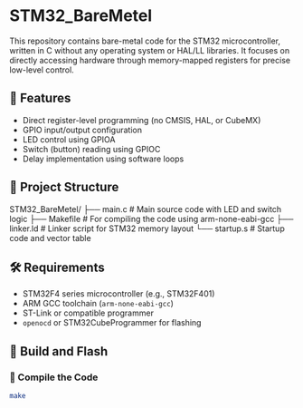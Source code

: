 # STM32_BareMetel

This repository contains bare-metal code for the STM32 microcontroller, written in C without any operating system or HAL/LL libraries. It focuses on directly accessing hardware through memory-mapped registers for precise low-level control.

## 🚀 Features

- Direct register-level programming (no CMSIS, HAL, or CubeMX)
- GPIO input/output configuration
- LED control using GPIOA
- Switch (button) reading using GPIOC
- Delay implementation using software loops

## 📁 Project Structure


STM32_BareMetel/
├── main.c # Main source code with LED and switch logic
├── Makefile # For compiling the code using arm-none-eabi-gcc
├── linker.ld # Linker script for STM32 memory layout
└── startup.s # Startup code and vector table 


## 🛠 Requirements

- STM32F4 series microcontroller (e.g., STM32F401)
- ARM GCC toolchain (`arm-none-eabi-gcc`)
- ST-Link or compatible programmer
- `openocd` or STM32CubeProgrammer for flashing

## 🔧 Build and Flash

### 🧱 Compile the Code
```bash
make

